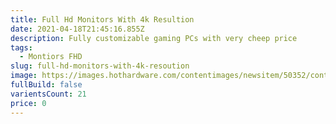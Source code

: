 ```yaml
---
title: Full Hd Monitors With 4k Resultion
date: 2021-04-18T21:45:16.855Z
description: Fully customizable gaming PCs with very cheep price
tags:
  - Montiors FHD
slug: full-hd-monitors-with-4k-resoution
image: https://images.hothardware.com/contentimages/newsitem/50352/content/small_asus-360hz-vs-240-hz-display.JPG
fullBuild: false
varientsCount: 21
price: 0
---
```

